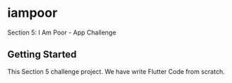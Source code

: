 # iampoor

Section 5: I Am Poor - App Challenge

## Getting Started

This Section 5 challenge project. We have write Flutter Code from scratch.
